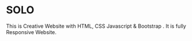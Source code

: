 # SOLO
This is Creative Website with HTML, CSS Javascript & Bootstrap .
It is fully Responsive Website.
